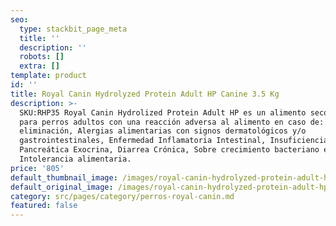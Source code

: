 ```yaml
---
seo:
  type: stackbit_page_meta
  title: ''
  description: ''
  robots: []
  extra: []
template: product
id: ''
title: Royal Canin Hydrolyzed Protein Adult HP Canine 3.5 Kg
description: >-
  SKU:RHP35 Royal Canin Hydrolized Protein Adult HP es un alimento seco diseñado
  para perros adultos con una reacción adversa al alimento en caso de: Dieta de
  eliminación, Alergias alimentarias con signos dermatológicos y/o
  gastrointestinales, Enfermedad Inflamatoria Intestinal, Insuficiencia
  Pancreática Exocrina, Diarrea Crónica, Sobre crecimiento bacteriano e
  Intolerancia alimentaria.
price: '805'
default_thumbnail_image: /images/royal-canin-hydrolyzed-protein-adult-hp-canine.jpg
default_original_image: /images/royal-canin-hydrolyzed-protein-adult-hp-canine.jpg
category: src/pages/category/perros-royal-canin.md
featured: false
---
```

